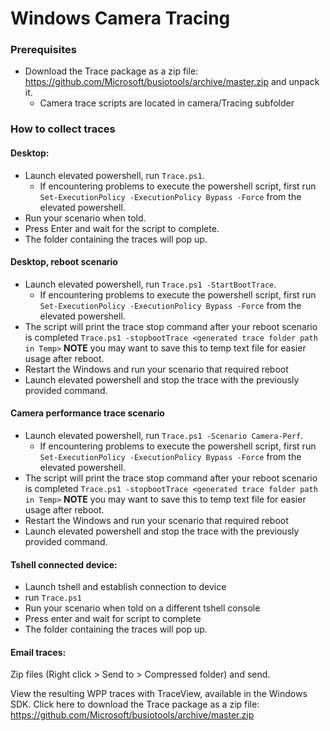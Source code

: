 # Windows Camera Tracing

### Prerequisites
- Download the Trace package as a zip file: https://github.com/Microsoft/busiotools/archive/master.zip and unpack it.
  - Camera trace scripts are located in camera/Tracing subfolder

### How to collect traces
#### Desktop:
- Launch elevated powershell, run `Trace.ps1`.
  - If encountering problems to execute the powershell script, first run `Set-ExecutionPolicy -ExecutionPolicy Bypass -Force` from the elevated powershell.
- Run your scenario when told.
- Press Enter and wait for the script to complete.
- The folder containing the traces will pop up.

#### Desktop, reboot scenario
- Launch elevated powershell, run `Trace.ps1 -StartBootTrace`.
  - If encountering problems to execute the powershell script, first run `Set-ExecutionPolicy -ExecutionPolicy Bypass -Force` from the elevated powershell.
- The script will print the trace stop command after your reboot scenario is completed `Trace.ps1 -stopbootTrace <generated trace folder path in Temp>` **NOTE** you may want to save this to temp text file for easier usage after reboot.
- Restart the Windows and run your scenario that required reboot
- Launch elevated powershell and stop the trace with the previously provided command.

#### Camera performance trace scenario
- Launch elevated powershell, run `Trace.ps1 -Scenario Camera-Perf`.
  - If encountering problems to execute the powershell script, first run `Set-ExecutionPolicy -ExecutionPolicy Bypass -Force` from the elevated powershell.
- The script will print the trace stop command after your reboot scenario is completed `Trace.ps1 -stopbootTrace <generated trace folder path in Temp>` **NOTE** you may want to save this to temp text file for easier usage after reboot.
- Restart the Windows and run your scenario that required reboot
- Launch elevated powershell and stop the trace with the previously provided command.

#### Tshell connected device:
- Launch tshell and establish connection to device
- run `Trace.ps1`
- Run your scenario when told on a different tshell console
- Press enter and wait for script to complete
- The folder containing the traces will pop up.

#### Email traces:
Zip files (Right click > Send to > Compressed folder) and send.

View the resulting WPP traces with TraceView, available in the Windows SDK.
Click here to download the Trace package as a zip file: https://github.com/Microsoft/busiotools/archive/master.zip
